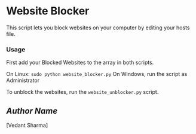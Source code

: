 # Website Blocker

This script lets you block websites on your computer by editing your hosts file.


### Usage
First add your Blocked Websites to the array in both scripts.

On Linux: `sudo python website_blocker.py`
On Windows, run the script as Administrator

To unblock the websites, run the `website_unblocker.py` script.


## *Author Name*

[Vedant Sharma]
